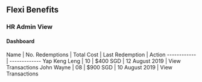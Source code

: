 ## Flexi Benefits
### HR Admin View
#### Dashboard
Name | No. Redemptions | Total Cost | Last Redemption | Action
------------ | -------------
Yap Keng Leng | 10 | $400 SGD | 12 August 2019 | View Transactions
John Wayne | 08 | $900 SGD | 10 August 2019 | View Transactions

